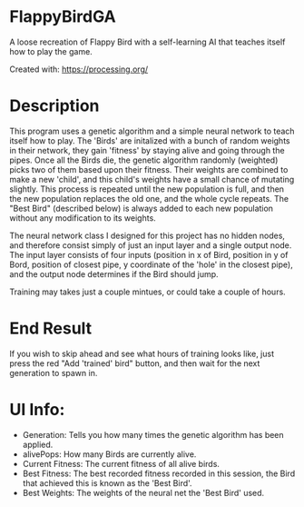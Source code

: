# FlappyBirdGA
A loose recreation of Flappy Bird with a self-learning AI that teaches itself how to play the game.

Created with: https://processing.org/

# Description

This program uses a genetic algorithm and a simple neural network to teach itself how to play. The 'Birds' are initalized with a bunch of random weights in their network, they gain 'fitness' by staying alive and going through the pipes. Once all the Birds die, the genetic algorithm randomly (weighted) picks two of them based upon their fitness. Their weights are combined to make a new 'child', and this child's weights have a small chance of mutating slightly. This process is repeated until the new population is full, and then the new population replaces the old one, and the whole cycle repeats. The "Best Bird" (described below) is always added to each new population without any modification to its weights.

The neural network class I designed for this project has no hidden nodes, and therefore consist simply of just an input layer and a single output node. The input layer consists of four inputs (position in x of Bird, position in y of Bord, position of closest pipe, y coordinate of the 'hole' in the closest pipe), and the output node determines if the Bird should jump.

Training may takes just a couple mintues, or could take a couple of hours. 

# End Result

If you wish to skip ahead and see what hours of training looks like, just press the red "Add 'trained' bird" button, and then wait for the next generation to spawn in.

# UI Info:
  - Generation: Tells you how many times the genetic algorithm has been applied.
  - alivePops: How many Birds are currently alive.
  - Current Fitness: The current fitness of all alive birds.
  - Best Fitness: The best recorded fitness recorded in this session, the Bird that achieved this is known as the 'Best Bird'.
  - Best Weights: The weights of the neural net the 'Best Bird' used.
